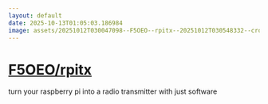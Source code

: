 ```yaml
---
layout: default
date: 2025-10-13T01:05:03.186984
image: assets/20251012T030047098--F5OEO--rpitx--20251012T030548332--cropped.png
---
```


# [F5OEO/rpitx](https://github.com/F5OEO/rpitx)

turn your raspberry pi into a radio transmitter with just software
